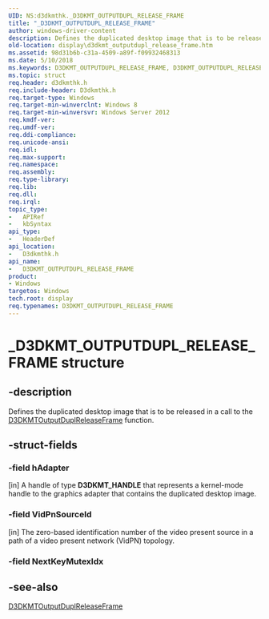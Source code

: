 ```yaml
---
UID: NS:d3dkmthk._D3DKMT_OUTPUTDUPL_RELEASE_FRAME
title: "_D3DKMT_OUTPUTDUPL_RELEASE_FRAME"
author: windows-driver-content
description: Defines the duplicated desktop image that is to be released in a call to the D3DKMTOutputDuplReleaseFrame function.
old-location: display\d3dkmt_outputdupl_release_frame.htm
ms.assetid: 98d31b6b-c31a-4509-a89f-f09932468313
ms.date: 5/10/2018
ms.keywords: D3DKMT_OUTPUTDUPL_RELEASE_FRAME, D3DKMT_OUTPUTDUPL_RELEASE_FRAME structure [Display Devices], _D3DKMT_OUTPUTDUPL_RELEASE_FRAME, d3dkmthk/D3DKMT_OUTPUTDUPL_RELEASE_FRAME, display.d3dkmt_outputdupl_release_frame
ms.topic: struct
req.header: d3dkmthk.h
req.include-header: D3dkmthk.h
req.target-type: Windows
req.target-min-winverclnt: Windows 8
req.target-min-winversvr: Windows Server 2012
req.kmdf-ver: 
req.umdf-ver: 
req.ddi-compliance: 
req.unicode-ansi: 
req.idl: 
req.max-support: 
req.namespace: 
req.assembly: 
req.type-library: 
req.lib: 
req.dll: 
req.irql: 
topic_type:
-	APIRef
-	kbSyntax
api_type:
-	HeaderDef
api_location:
-	D3dkmthk.h
api_name:
-	D3DKMT_OUTPUTDUPL_RELEASE_FRAME
product:
- Windows
targetos: Windows
tech.root: display
req.typenames: D3DKMT_OUTPUTDUPL_RELEASE_FRAME
---
```


# _D3DKMT_OUTPUTDUPL_RELEASE_FRAME structure


## -description


Defines the duplicated desktop image that is to be released in a call to the <a href="https://msdn.microsoft.com/library/windows/hardware/hh439438">D3DKMTOutputDuplReleaseFrame</a> function.


## -struct-fields




### -field hAdapter

[in] A handle of type <b>D3DKMT_HANDLE</b> that represents a kernel-mode handle to the graphics adapter that contains the duplicated desktop image.


### -field VidPnSourceId

[in] The zero-based identification number of the video present source in a path of a video present network (VidPN) topology.


### -field NextKeyMutexIdx

 




## -see-also




<a href="https://msdn.microsoft.com/library/windows/hardware/hh439438">D3DKMTOutputDuplReleaseFrame</a>
 

 

